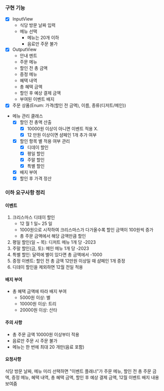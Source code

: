 ### 구현 기능
- [x] InputView
  - 식당 방문 날짜 입력
  - 메뉴 선택 
    - 메뉴는 20개 이하
    - 음료만 주문 불가
- [x] OutputView
  - 안내 멘트
  - 주문 메뉴
  - 할인 전 총 금액
  - 증정 메뉴
  - 혜택 내역
  - 총 혜택 금액
  - 할인 후 예상 결제 금액
  - 부여된 이벤트 배지
- [x] 주문 상품(Enum: 가격(할인 전 금액), 이름, 종류(디저트/메인))
- 메뉴 관리 클래스
  - [x] 할인 전 총액 산출
    - [x] 10000원 이상이 아니면 이벤트 적용 X.
    - [x] 12 만원 이상이면 샴페인 1개 추가 여부
  - [x] 할인 항목 별 적용 여부 관리
    - [x] 디데이 할인
    - [x] 평일 할인
    - [x] 주말 할인
    - [x] 특별 할인
  - [x] 배지 부여
  - [x] 할인 후 가격 정산

### 이하 요구사항 정리

#### 이벤트
1. 크리스마스 디데이 할인
   - 12 월 1 일~ 25 일
   - 1000원으로 시작하여 크리스마스가 다가올수록 할인 금액이 100원씩 증가
   - 총 주문 금액에서 해당 금액만큼 할인
2. 평일 할인(일 ~ 목): 디저트 메뉴 1개 당 -2023
3. 주말 할인(금, 토): 메인 메뉴 1개 당 -2023
4. 특별 할인: 달력에 별이 있다면 총 금액에서 -1000
5. 증정 이벤트: 할인 전 총 금액 12만원 이상일 때 샴페인 1개 증정
6. 디데이 할인을 제외하면 12월 전일 적용

#### 배지 부여
- 총 혜택 금액에 따라 배지 부여
  - 5000원 이상: 별
  - 10000원 이상: 트리
  - 20000원 이상: 산타

#### 주의 사항
- 총 주문 금액 10000원 이상부터 적용
- 음료만 주문 시 주문 불가
- 메뉴는 한 번에 최대 20 개만(음료 포함)

#### 요청사항
식당 방문 날짜, 메뉴 미리 선택하면 "이벤트 플래너"가 주문 메뉴, 할인 전 총 주문 금액, 증정 메뉴, 혜택 내역, 총 혜택 금액, 할인 후 예상 결제 금액, 12월 이벤트 배지 내용 보여줌

